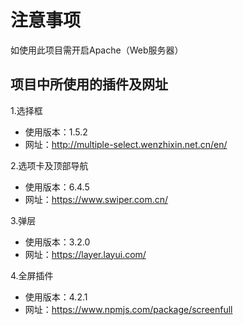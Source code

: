 # 注意事项

如使用此项目需开启Apache（Web服务器）

## 项目中所使用的插件及网址

1.选择框
- 使用版本：1.5.2
- 网址：http://multiple-select.wenzhixin.net.cn/en/

2.选项卡及顶部导航
- 使用版本：6.4.5
- 网址：https://www.swiper.com.cn/

3.弹层
- 使用版本：3.2.0
- 网址：https://layer.layui.com/

4.全屏插件
- 使用版本：4.2.1
- 网址：https://www.npmjs.com/package/screenfull
